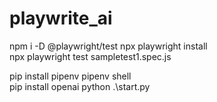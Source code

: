 # playwrite_ai


npm i -D @playwright/test
npx playwright install   
npx playwright test sampletest1.spec.js

pip install pipenv
pipenv shell   
pip install openai
python .\start.py